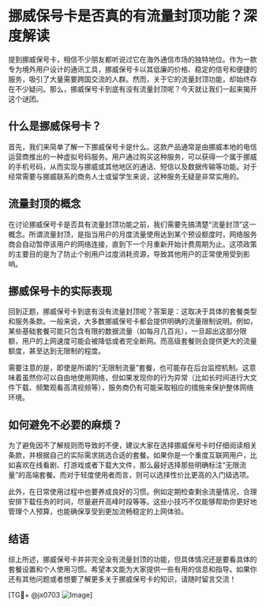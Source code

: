 # 挪威保号卡是否真的有流量封顶功能？深度解读

提到挪威保号卡，相信不少朋友都听说过它在海外通信市场的独特地位。作为一款专为境外用户设计的通讯工具，挪威保号卡以其低廉的价格、稳定的信号和便捷的服务，吸引了大量需要跨国交流的人群。然而，关于它的流量封顶功能，却始终存在不少疑问。那么，挪威保号卡到底有没有流量封顶呢？今天就让我们一起来揭开这个谜团。

## 什么是挪威保号卡？

首先，我们来简单了解一下挪威保号卡是什么。这款产品通常是由挪威本地的电信运营商推出的一种虚拟号码服务。用户通过购买这种服务，可以获得一个属于挪威的手机号码，从而实现与挪威或其他地区的通话、短信以及数据传输等功能。对于经常需要与挪威联系的商务人士或留学生来说，这种服务无疑是非常实用的。

## 流量封顶的概念

在讨论挪威保号卡是否具有流量封顶功能之前，我们需要先搞清楚“流量封顶”这一概念。所谓流量封顶，是指当用户的月度流量使用达到某个预设额度时，网络服务商会自动暂停该用户的网络连接，直到下一个月重新开始计费周期为止。这项政策的主要目的是为了防止个别用户过度消耗资源，导致其他用户的正常使用受到影响。

## 挪威保号卡的实际表现

回到正题，挪威保号卡到底有没有流量封顶呢？答案是：这取决于具体的套餐类型和服务条款。一般来说，大多数挪威保号卡都会提供明确的流量限制说明。例如，某些基础套餐可能只包含有限的数据流量（如每月几百兆），一旦超出这部分限额，用户的上网速度可能会被降低或者完全断网。而高级套餐则会提供更大的流量额度，甚至达到无限制的程度。

需要注意的是，即使是所谓的“无限制流量”套餐，也可能存在后台监控机制。这意味着虽然你可以自由地使用网络，但如果发现你的行为异常（比如长时间进行大文件下载、频繁观看高清视频等），服务商仍有可能采取相应的措施来保护整体网络环境。

## 如何避免不必要的麻烦？

为了避免因不了解规则而导致的不便，建议大家在选择挪威保号卡时仔细阅读相关条款，并根据自己的实际需求挑选合适的套餐。如果你是一个重度互联网用户，比如喜欢在线看剧、打游戏或者下载大文件，那么最好选择那些明确标注“无限流量”的高端套餐。而对于轻度使用者而言，则可以选择性价比更高的入门级选项。

此外，在日常使用过程中也要养成良好的习惯。例如定期检查剩余流量情况，合理安排下载任务的时间，尽量避开高峰时段等等。这些小技巧不仅能够帮助你更好地管理个人预算，也能确保享受到更加流畅稳定的上网体验。

## 结语

综上所述，挪威保号卡并非完全没有流量封顶的功能，但具体情况还是要看具体的套餐设置和个人使用习惯。希望本文能为大家提供一些有用的信息和指导。如果你还有其他问题或者想要了解更多关于挪威保号卡的知识，请随时留言交流！

[TG💪+ @jx0703 ![Image](https://github.com/user-attachments/assets/dbca1d08-cadb-493c-b0ec-ad6f7a83f270)]